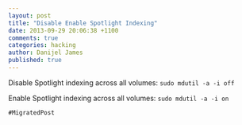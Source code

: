 ```yaml
---
layout: post
title: "Disable Enable Spotlight Indexing"
date: 2013-09-29 20:06:38 +1100
comments: true
categories: hacking
author: Danijel James
published: true
---
```

Disable Spotlight indexing across all volumes: `sudo mdutil -a -i off`

Enable Spotlight indexing across all volumes: `sudo mdutil -a -i on`

`#MigratedPost`
